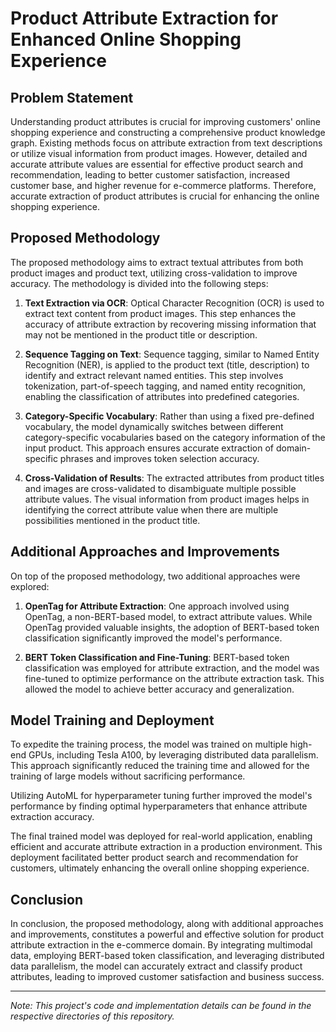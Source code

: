 # Product Attribute Extraction for Enhanced Online Shopping Experience

## Problem Statement

Understanding product attributes is crucial for improving customers' online shopping experience and constructing a comprehensive product knowledge graph. Existing methods focus on attribute extraction from text descriptions or utilize visual information from product images. However, detailed and accurate attribute values are essential for effective product search and recommendation, leading to better customer satisfaction, increased customer base, and higher revenue for e-commerce platforms. Therefore, accurate extraction of product attributes is crucial for enhancing the online shopping experience.

## Proposed Methodology

The proposed methodology aims to extract textual attributes from both product images and product text, utilizing cross-validation to improve accuracy. The methodology is divided into the following steps:

1. **Text Extraction via OCR**: Optical Character Recognition (OCR) is used to extract text content from product images. This step enhances the accuracy of attribute extraction by recovering missing information that may not be mentioned in the product title or description.

2. **Sequence Tagging on Text**: Sequence tagging, similar to Named Entity Recognition (NER), is applied to the product text (title, description) to identify and extract relevant named entities. This step involves tokenization, part-of-speech tagging, and named entity recognition, enabling the classification of attributes into predefined categories.

3. **Category-Specific Vocabulary**: Rather than using a fixed pre-defined vocabulary, the model dynamically switches between different category-specific vocabularies based on the category information of the input product. This approach ensures accurate extraction of domain-specific phrases and improves token selection accuracy.

4. **Cross-Validation of Results**: The extracted attributes from product titles and images are cross-validated to disambiguate multiple possible attribute values. The visual information from product images helps in identifying the correct attribute value when there are multiple possibilities mentioned in the product title.

## Additional Approaches and Improvements

On top of the proposed methodology, two additional approaches were explored:

1. **OpenTag for Attribute Extraction**: One approach involved using OpenTag, a non-BERT-based model, to extract attribute values. While OpenTag provided valuable insights, the adoption of BERT-based token classification significantly improved the model's performance.

2. **BERT Token Classification and Fine-Tuning**: BERT-based token classification was employed for attribute extraction, and the model was fine-tuned to optimize performance on the attribute extraction task. This allowed the model to achieve better accuracy and generalization.

## Model Training and Deployment

To expedite the training process, the model was trained on multiple high-end GPUs, including Tesla A100, by leveraging distributed data parallelism. This approach significantly reduced the training time and allowed for the training of large models without sacrificing performance.

Utilizing AutoML for hyperparameter tuning further improved the model's performance by finding optimal hyperparameters that enhance attribute extraction accuracy.

The final trained model was deployed for real-world application, enabling efficient and accurate attribute extraction in a production environment. This deployment facilitated better product search and recommendation for customers, ultimately enhancing the overall online shopping experience.

## Conclusion

In conclusion, the proposed methodology, along with additional approaches and improvements, constitutes a powerful and effective solution for product attribute extraction in the e-commerce domain. By integrating multimodal data, employing BERT-based token classification, and leveraging distributed data parallelism, the model can accurately extract and classify product attributes, leading to improved customer satisfaction and business success.

---
*Note: This project's code and implementation details can be found in the respective directories of this repository.*
